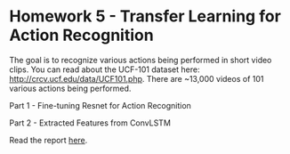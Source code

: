 # Homework 5 - Transfer Learning for Action Recognition

The goal is to recognize various actions being performed in short video clips. You can read about the UCF-101 dataset here: http://crcv.ucf.edu/data/UCF101.php. There are ~13,000 videos of 101 various actions being performed. 

Part 1 - Fine-tuning Resnet for Action Recognition

Part 2 - Extracted Features from ConvLSTM  

Read the report [here](https://bangguo8888.github.io/IE598_DeepLearning_Homework/hw5/HW5_Report.html).

